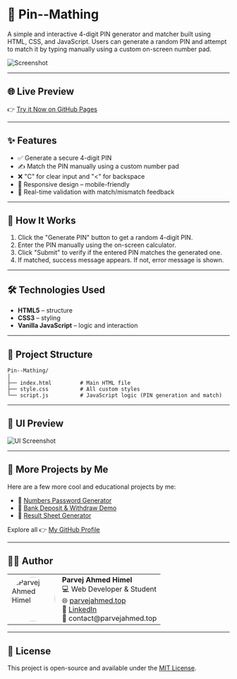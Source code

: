 # 🔐 Pin--Mathing

A simple and interactive 4-digit PIN generator and matcher built using HTML, CSS, and JavaScript. Users can generate a random PIN and attempt to match it by typing manually using a custom on-screen number pad.

![Screenshot](https://github.com/parvejahmedhimel/Pin--Mathing/blob/main/Screenshot%202025-06-14%20180757.png)

---

## 🌐 Live Preview

👉 [Try it Now on GitHub Pages](https://parvejahmedhimel.github.io/Pin--Mathing/)

---

## ✨ Features

- ✅ Generate a secure 4-digit PIN
- ✍️ Match the PIN manually using a custom number pad
- ❌ "C" for clear input and "<" for backspace
- 📱 Responsive design – mobile-friendly
- 🔄 Real-time validation with match/mismatch feedback

---

## 🚀 How It Works

1. Click the "Generate PIN" button to get a random 4-digit PIN.
2. Enter the PIN manually using the on-screen calculator.
3. Click "Submit" to verify if the entered PIN matches the generated one.
4. If matched, success message appears. If not, error message is shown.

---

## 🛠️ Technologies Used

- **HTML5** – structure  
- **CSS3** – styling  
- **Vanilla JavaScript** – logic and interaction  

---

## 📂 Project Structure

```
Pin--Mathing/
│
├── index.html         # Main HTML file
├── style.css          # All custom styles
└── script.js          # JavaScript logic (PIN generation and match)
```

---

## 📸 UI Preview

![UI Screenshot](https://github.com/parvejahmedhimel/Pin--Mathing/blob/main/Screenshot%202025-06-14%20180757.png)

---

## 📁 More Projects by Me

Here are a few more cool and educational projects by me:

- 🔢 [Numbers Password Generator](https://github.com/parvejahmedhimel/Numbers-Password_generator)
- 🏦 [Bank Deposit & Withdraw Demo](https://github.com/parvejahmedhimel/Demu-of-bank-depo-and-withdraw)
- 📄 [Result Sheet Generator](https://github.com/parvejahmedhimel/result-generate)

Explore all 👉 [My GitHub Profile](https://github.com/parvejahmedhimel)

---

## 👨‍💻 Author

<table>
  <tr>
    <td>
      <img src="https://github.com/parvejahmedhimel.png" width="100" height="100" style="border-radius: 50%;" alt="Parvej Ahmed Himel">
    </td>
    <td>
      <strong>Parvej Ahmed Himel</strong><br>
      💻 Web Developer & Student<br>
      🌐 <a href="https://parvejahmed.top">parvejahmed.top</a><br>
      🔗 <a href="https://www.linkedin.com/in/parvej-ahmed-6bb453351">LinkedIn</a><br>
      📧 contact@parvejahmed.top
    </td>
  </tr>
</table>

---

## 📄 License

This project is open-source and available under the [MIT License](LICENSE).

